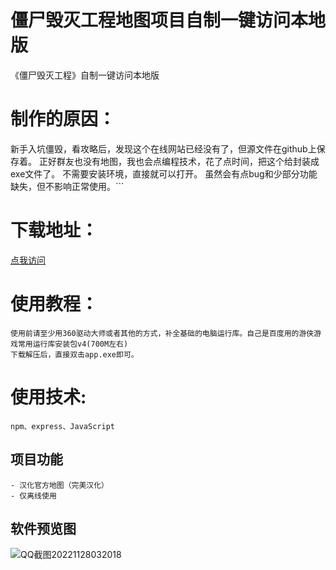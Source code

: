 
# 僵尸毁灭工程地图项目自制一键访问本地版
  
《僵尸毁灭工程》自制一键访问本地版

# 制作的原因：

新手入坑僵毁，看攻略后，发现这个在线网站已经没有了，但源文件在github上保存着。
正好群友也没有地图，我也会点编程技术，花了点时间，把这个给封装成exe文件了。
不需要安装环境，直接就可以打开。
虽然会有点bug和少部分功能缺失，但不影响正常使用。```
# 下载地址：
[点我访问](https://github.com/17396743/pz-webmap-offline-version/releases/tag/0.0.1)

# 使用教程：
````
使用前请至少用360驱动大师或者其他的方式，补全基础的电脑运行库。自己是百度用的游侠游戏常用运行库安装包v4(700M左右)
下载解压后，直接双击app.exe即可。
````

# 使用技术:
````
npm、express、JavaScript 
````

## 项目功能
````
- 汉化官方地图（完美汉化）
- 仅离线使用
````

##  软件预览图

![QQ截图20221128032018](https://user-images.githubusercontent.com/70384877/204155501-679e2e5b-2ed2-4545-891a-c37664890d2c.png)



